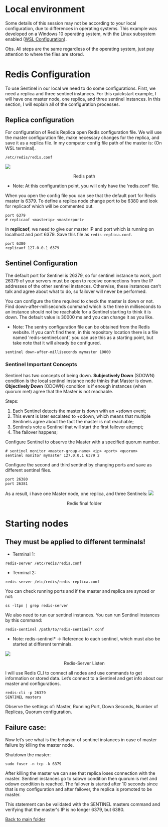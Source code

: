 # Local environment
Some details of this session may not be according to your local configuration, due to differences in operating systems. This example was developed on a Windows 10 operating system, with the Linux subsystem enabled ([WSL Configuration](https://docs.microsoft.com/pt-br/windows/wsl/install-win10)).

Obs. All steps are the same regardless of the operating system, just pay attention to where the files are stored.

# Redis Configuration
To use Sentinel in our local we need to do some configurations. First, we need a replica and three sentinel instances. For this quickstart example, I will have one master node, one replica, and three sentinel instances. In this section, I will explain all of the configuration processes.

## Replica configuration
For configuration of Redis Replica open Redis configuration file. We will use the master configuration file, make necessary changes for the replica, and save it as a replica file. In my computer config file path of the master is: (On WSL terminal).

``` /etc/redis/redis.conf ```

![](./.github/RedisPath.PNG)
<p align="center"> Redis path </p>

- Note: At this configuration point, you will only have the 'redis.conf' file.

When you open the config file you can see that the default port for Redis master is 6379. To define a replica node change port to be 6380 and look for replicaof which will be commented out.

```
port 6379
# replicaof <masterip> <masterport>
```

In **replicaof**, we need to give our master IP and port which is running on localhost and port 6379. Save this file as ```redis-replica.conf```.

```
port 6380
replicaof 127.0.0.1 6379
```

## Sentinel Configuration
The default port for Sentinel is 26379, so for sentinel instance to work, port 26379 of your servers must be open to receive connections from the IP addresses of the other sentinel instances. Otherwise, these instances can’t talk and agree about what to do, so failover will never be performed.

You can configure the time required to check the master is down or not. Find down-after-milliseconds command which is the time in milliseconds to an instance should not be reachable for a Sentinel starting to think it is down. The default value is 30000 ms and you can change it as you like.

- Note: The sentry configuration file can be obtained from the Redis website. If you can't find them, in this repository location there is a file named 'redis-sentinel.conf', you can use this as a starting point, but take note that it will already be configured.

```
sentinel down-after-milliseconds mymaster 10000
```

### Sentinel Important Concepts
Sentinel has two concepts of being down. **Subjectively Down** (SDOWN) condition is the local sentinel instance node thinks that Master is down. **Objectively Down** (ODOWN) condition is if enough instances (when quorum met) agree that the Master is not reachable.

Steps:
1. Each Sentinel detects the master is down with an +sdown event;
2. This event is later escalated to +odown, which means that multiple Sentinels agree about the fact the master is not reachable;
3. Sentinels vote a Sentinel that will start the first failover attempt;
4. The failover happens;

Configure Sentinel to observe the Master with a specified quorum number.

```
# sentinel monitor <master-group-name> <ip> <port> <quorum>
sentinel monitor mymaster 127.0.0.1 6379 2
```

Configure the second and third sentinel by changing ports and save as different sentinel files.

```
port 26380
port 26381
```

As a result, i have one Master node, one replica, and three Sentinels:
![](./.github/RedisPath.PNG)
<p align="center"> Redis final folder </p>

# Starting nodes
## They must be applied to different terminals!
- Terminal 1:
```
redis-server /etc/redis/redis.conf
```
- Terminal 2:
```
redis-server /etc/redis/redis-replica.conf
```

You can check running ports and if the master and replica are synced or not:

```
ss -ltpn | grep redis-server
```

We also need to run our sentinel instances. You can run Sentinel instances by this command:

```
redis-sentinel /path/to/redis-sentinel*.conf
```
- Note: redis-sentinel* -> Reference to each sentinel, which must also be started at different terminals.

![](./.github/RedisServerListen.PNG)
<p align="center"> Redis-Server Listen </p>

I will use Redis CLI to connect all nodes and use commands to get information or stored data. Let’s connect to a Sentinel and get info about our master and configurations.

```
redis-cli -p 26379
SENTINEL masters
```

Observe the settings of: Master, Running Port, Down Seconds, Number of Replicas, Quorum configuration.

## Failure case:
Now let’s see what is the behavior of sentinel instances in case of master failure by killing the master node.

Shutdown the master:
```
sudo fuser -n tcp -k 6379
```

After killing the master we can see that replica loses connection with the master. Sentinel instances go to sdown condition then quorum is met and odown condition is reached. The failover is started after 10 seconds since that is my configuration and after failover, the replica is promoted to be master.

This statement can be validated with the SENTINEL masters command and verifying that the master's IP is no longer 6379, but 6380.

[Back to main folder](../../tree/main)